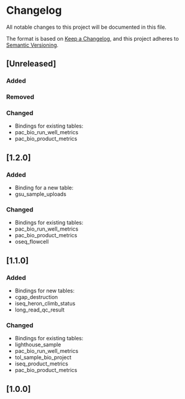 # Changelog
All notable changes to this project will be documented in this file.

The format is based on [Keep a Changelog](https://keepachangelog.com/en/1.0.0/),
and this project adheres to [Semantic Versioning](https://semver.org/spec/v2.0.0.html).

## [Unreleased]

### Added

### Removed

### Changed
 - Bindings for existing tables:
  - pac_bio_run_well_metrics
  - pac_bio_product_metrics

## [1.2.0]

### Added
 - Binding for a new table:
  - gsu_sample_uploads

### Changed

 - Bindings for existing tables:
  - pac_bio_run_well_metrics
  - pac_bio_product_metrics
  - oseq_flowcell

## [1.1.0]

### Added

 - Bindings for new tables:
  - cgap_destruction
  - iseq_heron_climb_status
  - long_read_qc_result

### Changed

 - Bindings for existing tables:
  - lighthouse_sample
  - pac_bio_run_well_metrics
  - tol_sample_bio_project
  - iseq_product_metrics
  - pac_bio_product_metrics
  
## [1.0.0]

